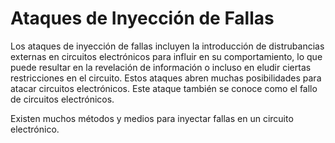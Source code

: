 # Ataques de Inyección de Fallas

Los ataques de inyección de fallas incluyen la introducción de distrubancias externas en circuitos electrónicos para influir en su comportamiento, lo que puede resultar en la revelación de información o incluso en eludir ciertas restricciones en el circuito. Estos ataques abren muchas posibilidades para atacar circuitos electrónicos. Este ataque también se conoce como el fallo de circuitos electrónicos.

Existen muchos métodos y medios para inyectar fallas en un circuito electrónico.
